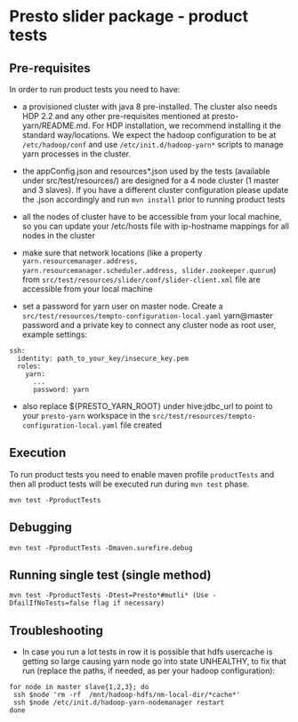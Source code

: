 # Presto slider package - product tests


## Pre-requisites

In order to run product tests you need to have: 

 * a provisioned cluster with java 8 pre-installed. The cluster also needs HDP 2.2 and any other pre-requisites mentioned at presto-yarn/README.md. For HDP installation, we recommend installing it the standard way/locations. We expect the hadoop configuration to be at ```/etc/hadoop/conf``` and use ```/etc/init.d/hadoop-yarn*``` scripts to manage yarn processes in the cluster.

 * the appConfig.json and resources*.json used by the tests (available under src/test/resources/) are designed for a 4 node cluster (1 master and 3 slaves). If you have a different cluster configuration please update the .json accordingly and run ```mvn install``` prior to running product tests

 * all the nodes of cluster have to be accessible from your local machine, so you can update your /etc/hosts file with ip-hostname mappings for all nodes in the cluster

 * make sure that network locations (like a property ```yarn.resourcemanager.address, yarn.resourcemanager.scheduler.address, slider.zookeeper.quorum```) from ```src/test/resources/slider/conf/slider-client.xml``` file are accessible from your local machine

 * set a password for yarn user on master node. Create a ```src/test/resources/tempto-configuration-local.yaml``` yarn@master password and a private key to connect any cluster node as root user, example settings:

```
ssh:
  identity: path_to_your_key/insecure_key.pem
  roles:
    yarn:
      ...
      password: yarn
```

 * also replace ${PRESTO_YARN_ROOT} under hive:jdbc_url to point to your ```presto-yarn``` workspace in the ```src/test/resources/tempto-configuration-local.yaml``` file created

## Execution

To run product tests you need to enable maven profile ```productTests``` and then all product tests will be executed run during ```mvn test``` phase.
```
mvn test -PproductTests
```

## Debugging

```
mvn test -PproductTests -Dmaven.surefire.debug
```

## Running single test (single method)

```
mvn test -PproductTests -Dtest=Presto*#mutli* (Use -DfailIfNoTests=false flag if necessary)
```

## Troubleshooting

 * In case you run a lot tests in row it is possible that hdfs usercache is getting so large causing yarn node go into state UNHEALTHY, to fix that run (replace the paths, if needed, as per your hadoop configuration):

```
for node in master slave{1,2,3}; do
 ssh $node 'rm -rf  /mnt/hadoop-hdfs/nm-local-dir/*cache*'
 ssh $node /etc/init.d/hadoop-yarn-nodemanager restart
done
```
